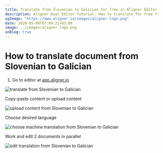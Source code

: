 ```yaml
---
title: Translate from Slovenian to Galician for free in Aligner Editor
description: Aligner Dual Editor Tutorial. How to translate for free from Slovenian to Galician. Aligner is multilingual document management platform. 
ogImage: "https://www.aligner.io/images/aligner-logo.png"
date: 2020-05-06T07:09:21+03:00
image: ../images/aligner-logo.png
onBlog: true
---
```


# How to translate document from Slovenian to Galician

1. Go to editor at [app.aligner.io](https://app.aligner.io "Aligner App web page")

![translate from Slovenian to Galician](../aligner-blank-editor.png "translate from Slovenian to Galician")

Copy-paste content or upload content

![upload content from Slovenian to Galician](../aligner-uploaded-document.png "upload content from Slovenian to Galician")

Choose desired language

![choose machine translation from Slovenian to Galician](../aligner-language-dropdown.png "choose machine translation from Slovenian to Galician")

Work and edit 2 documents in parallel

![edit translation from Slovenian to Galician](../aligner-double-sitded-editor.png "edit translation from Slovenian to Galician")


